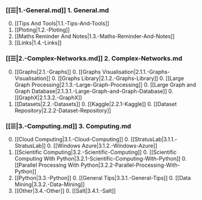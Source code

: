 
### [[☰|1.-General.md]] 1. General.md
0. [[Tips And Tools|1.1.-Tips-And-Tools]]
0. [[Ploting|1.2.-Ploting]]
0. [[Maths Reminder And Notes|1.3.-Maths-Reminder-And-Notes]]
0. [[Links|1.4.-Links]]

### [[☰|2.-Complex-Networks.md]] 2. Complex-Networks.md
0. [[Graphs|2.1.-Graphs]]
    0. [[Graphs Visualisation|2.1.1.-Graphs-Visualisation]]
    0. [[Graphs Library|2.1.2.-Graphs-Library]]
    0. [[Large Graph Processing|2.1.3.-Large-Graph-Processing]]
        0. [[Large Graph and Graph Database|2.1.3.1.-Large-Graph-and-Graph-Database]]
        0. [[GraphX|2.1.3.2.-GraphX]]
0. [[Datasets|2.2.-Datasets]]
    0. [[Kaggle|2.2.1-Kaggle]]
    0. [[Dataset Repository|2.2.2-Dataset-Repository]]

### [[☰|3.-Computing.md]] 3. Computing.md
0. [[Cloud Computing|3.1.-Cloud-Computing]]
    0. [[StratusLab|3.1.1.-StratusLab]]
    0. [[Windows Azure|3.1.2.-Windows-Azure]]
0. [[Scientific Computing|3.2.-Scientific-Computing]]
    0. [[Scientific Computing With Python|3.2.1-Scientific-Computing-With-Python]]
    0. [[Parallel Processing With Python|3.2.2-Parallel-Processing-With-Python]]
0. [[Python|3.3.-Python]]
    0. [[General Tips|3.3.1.-General-Tips]]
    0. [[Data Mining|3.3.2.-Data-Mining]]
0. [[Other|3.4.-Other]]
    0. [[Salt|3.4.1.-Salt]]
